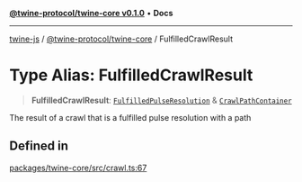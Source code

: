 [**@twine-protocol/twine-core v0.1.0**](../index.md) • **Docs**

***

[twine-js](../../../index.md) / [@twine-protocol/twine-core](../index.md) / FulfilledCrawlResult

# Type Alias: FulfilledCrawlResult

> **FulfilledCrawlResult**: [`FulfilledPulseResolution`](FulfilledPulseResolution.md) & [`CrawlPathContainer`](CrawlPathContainer.md)

The result of a crawl that is a fulfilled pulse resolution with a path

## Defined in

[packages/twine-core/src/crawl.ts:67](https://github.com/twine-protocol/twine-js/blob/afcd6a4191783e38a824b15e0910dbcaa4196a95/packages/twine-core/src/crawl.ts#L67)
